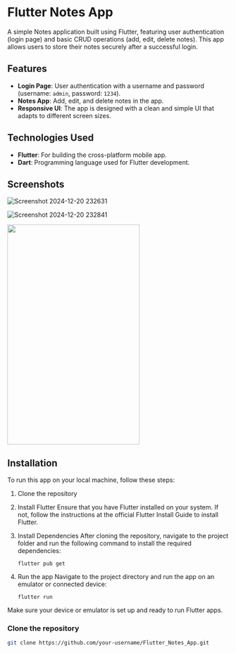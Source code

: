 # Flutter Notes App

A simple Notes application built using Flutter, featuring user authentication (login page) and basic CRUD operations (add, edit, delete notes). This app allows users to store their notes securely after a successful login.

## Features

- **Login Page**: User authentication with a username and password (username: `admin`, password: `1234`).
- **Notes App**: Add, edit, and delete notes in the app.
- **Responsive UI**: The app is designed with a clean and simple UI that adapts to different screen sizes.

## Technologies Used

- **Flutter**: For building the cross-platform mobile app.
- **Dart**: Programming language used for Flutter development.

## Screenshots

![Screenshot 2024-12-20 232631](https://github.com/user-attachments/assets/c767eb08-3de9-4064-8a9a-cc1ecc2ddf73)


![Screenshot 2024-12-20 232841](https://github.com/user-attachments/assets/0c6aad3d-2c11-4e9e-bbbf-219c19970c97)

<img src="https://github.com/user-attachments/assets/462b55e6-9591-44c1-a24c-231a50ad8bbe" width="300" height="500" />



## Installation

To run this app on your local machine, follow these steps:

1. Clone the repository
2. Install Flutter
Ensure that you have Flutter installed on your system. If not, follow the instructions at the official Flutter Install Guide to install Flutter.
3. Install Dependencies
After cloning the repository, navigate to the project folder and run the following command to install the required dependencies:


     ```flutter pub get```

4. Run the app
Navigate to the project directory and run the app on an emulator or connected device:

     ```flutter run```

Make sure your device or emulator is set up and ready to run Flutter apps.

###  Clone the repository
```bash
git clone https://github.com/your-username/Flutter_Notes_App.git



